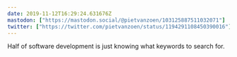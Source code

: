 ```yaml
---
date: 2019-11-12T16:29:24.631676Z
mastodon: ["https://mastodon.social/@pietvanzoen/103125887511032071"]
twitter: ["https://twitter.com/pietvanzoen/status/1194291108450390016"]
---
```

Half of software development is just knowing what keywords to search for. 
